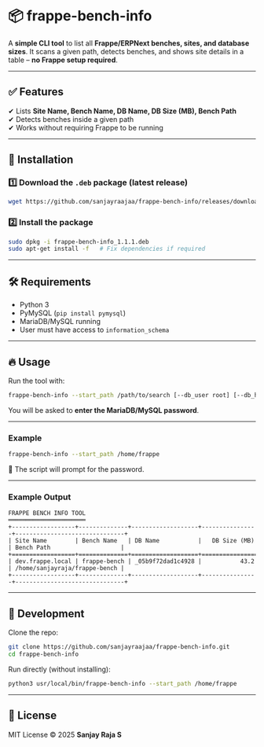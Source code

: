 # 📦 frappe-bench-info

A **simple CLI tool** to list all **Frappe/ERPNext benches, sites, and database sizes**.
It scans a given path, detects benches, and shows site details in a table – **no Frappe setup required**.

---

## ✅ Features
✔ Lists **Site Name, Bench Name, DB Name, DB Size (MB), Bench Path**  
✔ Detects benches inside a given path  
✔ Works without requiring Frappe to be running  

---

## 🚀 Installation

### 1️⃣ Download the `.deb` package (latest release)

```bash
wget https://github.com/sanjayraajaa/frappe-bench-info/releases/download/v1.1.1/frappe-bench-info_1.1.1.deb
````

### 2️⃣ Install the package

```bash
sudo dpkg -i frappe-bench-info_1.1.1.deb
sudo apt-get install -f   # Fix dependencies if required
```

---

## 🛠 Requirements

* Python 3
* PyMySQL (`pip install pymysql`)
* MariaDB/MySQL running
* User must have access to `information_schema`

---

## 🔥 Usage

Run the tool with:

```bash
frappe-bench-info --start_path /path/to/search [--db_user root] [--db_host localhost]
```

You will be asked to **enter the MariaDB/MySQL password**.

---

### Example

```bash
frappe-bench-info --start_path /home/frappe
```

🔑 The script will prompt for the password.

---

### Example Output

```
FRAPPE BENCH INFO TOOL
══════════════════════
+------------------+--------------+-------------------+----------------+-------------------------------+
| Site Name        | Bench Name   | DB Name           |   DB Size (MB) | Bench Path                    |
+==================+==============+===================+================+===============================+
| dev.frappe.local | frappe-bench | _05b9f72dad1c4928 |           43.2 | /home/sanjayraja/frappe-bench |
+------------------+--------------+-------------------+----------------+-------------------------------+
```

---

## 📂 Development

Clone the repo:

```bash
git clone https://github.com/sanjayraajaa/frappe-bench-info.git
cd frappe-bench-info
```

Run directly (without installing):

```bash
python3 usr/local/bin/frappe-bench-info --start_path /home/frappe
```

---

## 📝 License

MIT License © 2025 **Sanjay Raja S**

